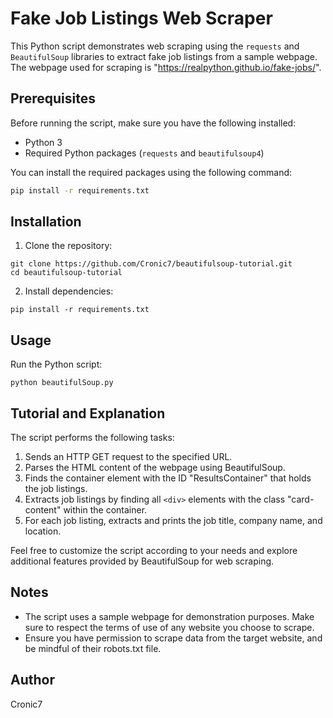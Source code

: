 # Fake Job Listings Web Scraper

This Python script demonstrates web scraping using the `requests` and `BeautifulSoup` libraries to extract fake job listings from a sample webpage. The webpage used for scraping is "https://realpython.github.io/fake-jobs/".

## Prerequisites

Before running the script, make sure you have the following installed:

- Python 3
- Required Python packages (`requests` and `beautifulsoup4`)

You can install the required packages using the following command:

```bash
pip install -r requirements.txt
```

## Installation
1. Clone the repository:

```
git clone https://github.com/Cronic7/beautifulsoup-tutorial.git
cd beautifulsoup-tutorial

```
2. Install dependencies:
```
pip install -r requirements.txt

```
## Usage

Run the Python script:
```
python beautifulSoup.py

```
## Tutorial and Explanation

The script performs the following tasks:

1. Sends an HTTP GET request to the specified URL.
2. Parses the HTML content of the webpage using BeautifulSoup.
3. Finds the container element with the ID "ResultsContainer" that holds the job listings.
4. Extracts job listings by finding all `<div>` elements with the class "card-content" within the container.
5. For each job listing, extracts and prints the job title, company name, and location.

Feel free to customize the script according to your needs and explore additional features provided by BeautifulSoup for web scraping.

## Notes

- The script uses a sample webpage for demonstration purposes. Make sure to respect the terms of use of any website you choose to scrape.
- Ensure you have permission to scrape data from the target website, and be mindful of their robots.txt file.

## Author

Cronic7


